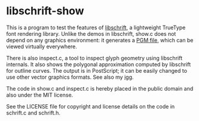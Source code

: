libschrift-show
===============

This is a program to test the features of [libschrift](https://github.com/tomolt/libschrift), a lightweight TrueType font rendering library. Unlike the demos in libschrift, show.c does not depend on any graphics environment: it generates a [PGM file](https://en.wikipedia.org/wiki/Netpbm#File_formats), which can be viewed virtually everywhere.

There is also inspect.c, a tool to inspect glyph geometry using libschrift internals. It also shows the polygonal approximation computed by libschrift for outline curves. The output is in PostScript; it can be easily changed to use other vector graphics formats. See also my [igg](https://github.com/lhf/igg).

The code in show.c and inspect.c is hereby placed in the public domain and also under the MIT license.

See the LICENSE file for copyright and license details on the code in schrift.c and schrift.h.
